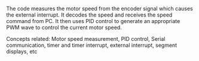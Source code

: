 The code measures the motor speed from the encoder signal which causes the external
            interrupt. It decodes the speed and receives the speed command from PC. It then uses
            PID control to generate an appropriate PWM wave to control the current motor speed.

Concepts related:   Motor speed measurement, PID control, Serial communication, timer and timer interrupt, 
            external interrupt, segment displays, etc 
